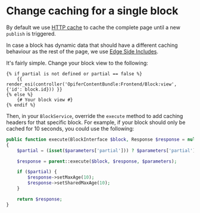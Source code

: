 # Change caching for a single block

By default we use [HTTP cache](http://symfony.com/doc/current/book/http_cache.html#http-cache-introduction) to cache the complete page until a new `publish` is triggered.

In case a block has dynamic data that should have a different caching behaviour as the rest of the page,
we use [Edge Side Includes](http://symfony.com/doc/current/book/http_cache.html#using-edge-side-includes).

It's fairly simple. Change your block view to the following:

```twig
{% if partial is not defined or partial == false %}
    {{ render_esi(controller('OpiferContentBundle:Frontend/Block:view', {'id': block.id})) }}
{% else %}
    {# Your block view #}
{% endif %}
```

Then, in your `BlockService`, override the `execute` method to add caching headers for that specific block.
For example, if your block should only be cached for 10 seconds, you could use the following:

```php
public function execute(BlockInterface $block, Response $response = null, array $parameters = [])
{
    $partial = (isset($parameters['partial'])) ? $parameters['partial'] : false;

    $response = parent::execute($block, $response, $parameters);

    if ($partial) {
        $response->setMaxAge(10);
        $response->setSharedMaxAge(10);
    }

    return $response;
}
```
